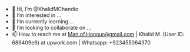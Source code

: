 - 👋 Hi, I’m @KhalidMChandio
- 👀 I’m interested in ...
- 🌱 I’m currently learning ...
- 💞️ I’m looking to collaborate on ...
- 📫 How to reach me at Man.of.Honour@gmail.com | Khalid M. (User ID: 686409e6) at upwork.com | Whatsapp: +923455064370

<!---
KhalidMChandio/KhalidMChandio is a ✨ special ✨ repository because its `README.md` (this file) appears on your GitHub profile.
You can click the Preview link to take a look at your changes.
--->
